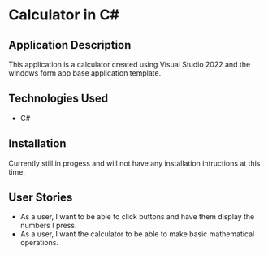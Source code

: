 # Calculator in C#

## Application Description

This application is a calculator created using Visual Studio 2022 and the windows form app base application template.

## Technologies Used

- C#

## Installation

Currently still in progess and will not have any installation intructions at this time.

## User Stories

- As a user, I want to be able to click buttons and have them display the numbers I press.
- As a user, I want the calculator to be able to make basic mathematical operations.